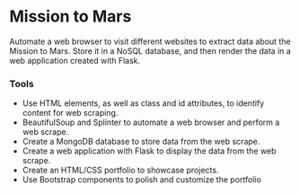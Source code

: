 # Mission to Mars

Automate a web browser to visit different websites to extract data about the Mission to Mars. Store it in a NoSQL database, and then render the data in a web application created with Flask. 

### Tools

* Use HTML elements, as well as class and id attributes, to identify content for web scraping.
* BeautifulSoup and Splinter to automate a web browser and perform a web scrape.
* Create a MongoDB database to store data from the web scrape.
* Create a web application with Flask to display the data from the web scrape.
* Create an HTML/CSS portfolio to showcase projects.
* Use Bootstrap components to polish and customize the portfolio
